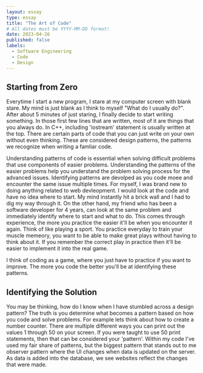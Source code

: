 ```yaml
---
layout: essay
type: essay
title: "The Art of Code"
# All dates must be YYYY-MM-DD format!
date: 2023-04-26
published: false
labels:
  - Software Engineering
  - Code
  - Design
---
```





## **Starting from Zero**

Everytime I start a new program, I stare at my computer screen with blank stare. My mind is just blank as I think to myself "What do I usually do?". After about 5 minutes of just staring, I finally decide to start writing something. In those first few lines that are written, most of it are things that you always do. In C++, including 'iostream' statement is usually written at the top. There are certain parts of code that you can just write on your own without even thinking. These are considered design patterns, the patterns we recognize when writing a famliar code. 

Understanding patterns of code is essential when solving difficult problems that use components of easier problems. Understanding the patterns of the easier problems help you understand the problem solving process for the advanced issues. Identifying patterns are devolped as you code moee and encounter the same issue multiple times. For myself, I was brand new to doing anything related to web devleopment. I would look at the code and have no idea where to start. My mind instantly hit a brick wall and I had to dig my way through it. On the other hand, my friend who has been a software developer for 4 years, can look at the same problem and immediately identify where to start and what to do. This comes through experience, the more you practice the easier it'll be when you encounter it again. Think of like playing a sport. You practice everyday to train your muscle memeory, you want to be able to make great plays without having to think about it. If you remember the correct play in practice then it'll be easier to implement it into the real game. 

I think of coding as a game, where you just have to practice if you want to improve. The more you code the better you'll be at identifying these patterns.

## **Identifying the Solution**

You may be thinking, how do I know when I have stumbled across a design pattern? The truth is you determine what becomes a pattern based on how you code and solve problems. For example lets think about how to create a number counter. There are multiple different ways you can print out the values 1 through 50 on your screen. If you were taught to use 50 print statements, then that can be considered your 'pattern'. Within my code I've used my fair share of patterns, but the biggest pattern that stands out to me observer pattern where the UI changes when data is updated on the server. As data is added into the database, we see websites reflect the changes that were made. 




